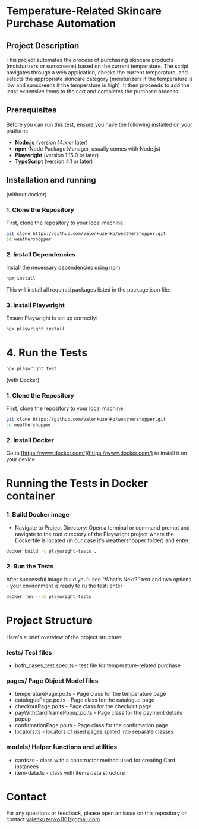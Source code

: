 # Temperature-Related Skincare Purchase Automation

## Project Description

This project automates the process of purchasing skincare products (moisturizers or sunscreens) based on the current temperature. The script navigates through a web application, checks the current temperature, and selects the appropriate skincare category (moisturizers if the temperature is low and sunscreens if the temperature is high). It then proceeds to add the least expensive items to the cart and completes the purchase process.

## Prerequisites

Before you can run this test, ensure you have the following installed on your platform:

- **Node.js** (version 14.x or later)
- **npm** (Node Package Manager, usually comes with Node.js)
- **Playwright** (version 1.15.0 or later)
- **TypeScript** (version 4.1 or later)

## Installation and running

(without docker)
### 1. Clone the Repository
First, clone the repository to your local machine:

```bash
git clone https://github.com/valenkuzenko/weathershopper.git
cd weathershopper
```

### 2. Install Dependencies
Install the necessary dependencies using npm:
```bash
npm install
```
This will install all required packages listed in the package.json file.

### 3. Install Playwright
Ensure Playwright is set up correctly:
```bash
npx playwright install
```

# 4. Run the Tests
```bash
npx playwright test
```
 
(with Docker)
### 1. Clone the Repository
First, clone the repository to your local machine:

```bash
git clone https://github.com/valenkuzenko/weathershopper.git
cd weathershopper
```

### 2. Install Docker
Go to [https://www.docker.com/](https://www.docker.com/)  to install it on your device

# Running the Tests in Docker container

### 1. Build Docker image
- Navigate to Project Directory: Open a terminal or command prompt and navigate to the root directory of the Playwright project where the Dockerfile is located (in our case it's weathershopper folder) and enter:

```bash
docker build -t playwright-tests .
```

### 2. Run the Tests
After successful image build you'll see "What's Next?" text and two options - your environment is ready to ru the test: enter 

```bash
docker run --rm playwright-tests
```

# Project Structure
Here's a brief overview of the project structure:

### tests/                     Test files
- both_cases_test.spec.ts     - test file for temperature-related purchase

### pages/                      Page Object Model files
- temperaturePage.po.ts          - Page class for the temperature page
- cataloguePage.po.ts            - Page class for the catalogue page
- checkoutPage.po.ts             - Page class for the checkout page
- payWithCardIframePopup.po.ts   - Page class for the payment details popup
- confirmationPage.po.ts         - Page class for the confirmation page
- locators.ts                    - locators of used pages splited into separate classes

### models/                      Helper functions and utilities
- cards.ts                       - class with a constructor method used for creating Card instances
- item-data.ts                   - class with items data structure

# Contact
For any questions or feedback, please open an issue on this repository or contact valenkuzenko1101@gmail.com